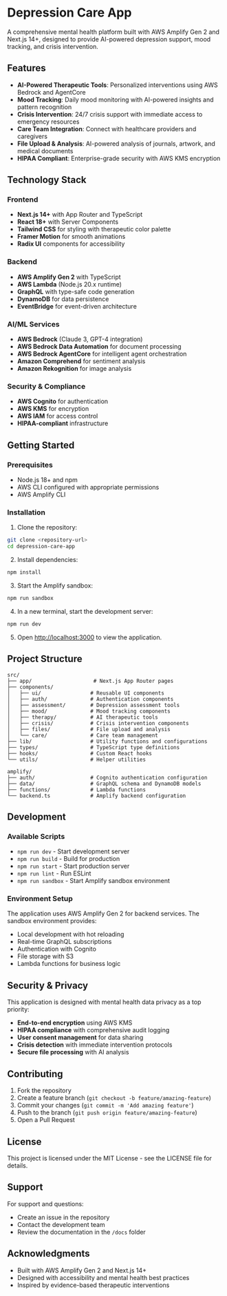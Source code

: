 # Depression Care App

A comprehensive mental health platform built with AWS Amplify Gen 2 and Next.js 14+, designed to provide AI-powered depression support, mood tracking, and crisis intervention.

## Features

- **AI-Powered Therapeutic Tools**: Personalized interventions using AWS Bedrock and AgentCore
- **Mood Tracking**: Daily mood monitoring with AI-powered insights and pattern recognition
- **Crisis Intervention**: 24/7 crisis support with immediate access to emergency resources
- **Care Team Integration**: Connect with healthcare providers and caregivers
- **File Upload & Analysis**: AI-powered analysis of journals, artwork, and medical documents
- **HIPAA Compliant**: Enterprise-grade security with AWS KMS encryption

## Technology Stack

### Frontend
- **Next.js 14+** with App Router and TypeScript
- **React 18+** with Server Components
- **Tailwind CSS** for styling with therapeutic color palette
- **Framer Motion** for smooth animations
- **Radix UI** components for accessibility

### Backend
- **AWS Amplify Gen 2** with TypeScript
- **AWS Lambda** (Node.js 20.x runtime)
- **GraphQL** with type-safe code generation
- **DynamoDB** for data persistence
- **EventBridge** for event-driven architecture

### AI/ML Services
- **AWS Bedrock** (Claude 3, GPT-4 integration)
- **AWS Bedrock Data Automation** for document processing
- **AWS Bedrock AgentCore** for intelligent agent orchestration
- **Amazon Comprehend** for sentiment analysis
- **Amazon Rekognition** for image analysis

### Security & Compliance
- **AWS Cognito** for authentication
- **AWS KMS** for encryption
- **AWS IAM** for access control
- **HIPAA-compliant** infrastructure

## Getting Started

### Prerequisites

- Node.js 18+ and npm
- AWS CLI configured with appropriate permissions
- AWS Amplify CLI

### Installation

1. Clone the repository:
```bash
git clone <repository-url>
cd depression-care-app
```

2. Install dependencies:
```bash
npm install
```

3. Start the Amplify sandbox:
```bash
npm run sandbox
```

4. In a new terminal, start the development server:
```bash
npm run dev
```

5. Open [http://localhost:3000](http://localhost:3000) to view the application.

## Project Structure

```
src/
├── app/                    # Next.js App Router pages
├── components/
│   ├── ui/                # Reusable UI components
│   ├── auth/              # Authentication components
│   ├── assessment/        # Depression assessment tools
│   ├── mood/              # Mood tracking components
│   ├── therapy/           # AI therapeutic tools
│   ├── crisis/            # Crisis intervention components
│   ├── files/             # File upload and analysis
│   └── care/              # Care team management
├── lib/                   # Utility functions and configurations
├── types/                 # TypeScript type definitions
├── hooks/                 # Custom React hooks
└── utils/                 # Helper utilities

amplify/
├── auth/                  # Cognito authentication configuration
├── data/                  # GraphQL schema and DynamoDB models
├── functions/             # Lambda functions
└── backend.ts             # Amplify backend configuration
```

## Development

### Available Scripts

- `npm run dev` - Start development server
- `npm run build` - Build for production
- `npm run start` - Start production server
- `npm run lint` - Run ESLint
- `npm run sandbox` - Start Amplify sandbox environment

### Environment Setup

The application uses AWS Amplify Gen 2 for backend services. The sandbox environment provides:

- Local development with hot reloading
- Real-time GraphQL subscriptions
- Authentication with Cognito
- File storage with S3
- Lambda functions for business logic

## Security & Privacy

This application is designed with mental health data privacy as a top priority:

- **End-to-end encryption** using AWS KMS
- **HIPAA compliance** with comprehensive audit logging
- **User consent management** for data sharing
- **Crisis detection** with immediate intervention protocols
- **Secure file processing** with AI analysis

## Contributing

1. Fork the repository
2. Create a feature branch (`git checkout -b feature/amazing-feature`)
3. Commit your changes (`git commit -m 'Add amazing feature'`)
4. Push to the branch (`git push origin feature/amazing-feature`)
5. Open a Pull Request

## License

This project is licensed under the MIT License - see the LICENSE file for details.

## Support

For support and questions:
- Create an issue in the repository
- Contact the development team
- Review the documentation in the `/docs` folder

## Acknowledgments

- Built with AWS Amplify Gen 2 and Next.js 14+
- Designed with accessibility and mental health best practices
- Inspired by evidence-based therapeutic interventions
